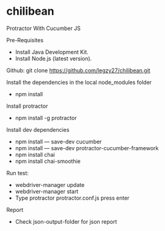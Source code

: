 # chilibean

Protractor With Cucumber JS

Pre-Requisites
* Install Java Development Kit.
* Install Node.js (latest version).


Github:
git clone https://github.com/legzy27/chilibean.git

 Install the dependencies in the local node_modules folder
 * npm install

Install protractor
* npm install -g protractor

Install dev dependencies
* npm install — save-dev cucumber
* npm install — save-dev protractor-cucumber-framework
* npm install chai
* npm install chai-smoothie


Run test: 
* webdriver-manager update
* webdriver-manager start
* Type protractor protractor.conf.js press enter


Report
* Check json-output-folder for json report
